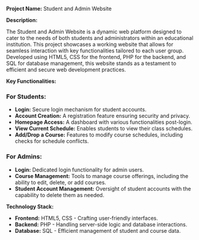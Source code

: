**Project Name:** Student and Admin Website

**Description:**

The Student and Admin Website is a dynamic web platform designed to cater to the needs of both students and administrators within an educational institution. This project showcases a working website that allows for seamless interaction with key functionalities tailored to each user group. Developed using HTML5, CSS for the frontend, PHP for the backend, and SQL for database management, this website stands as a testament to efficient and secure web development practices.

**Key Functionalities:**

### For Students:
- **Login:** Secure login mechanism for student accounts.
- **Account Creation:** A registration feature ensuring security and privacy.
- **Homepage Access:** A dashboard with various functionalities post-login.
- **View Current Schedule:** Enables students to view their class schedules.
- **Add/Drop a Course:** Features to modify course schedules, including checks for schedule conflicts.

### For Admins:
- **Login:** Dedicated login functionality for admin users.
- **Course Management:** Tools to manage course offerings, including the ability to edit, delete, or add courses.
- **Student Account Management:** Oversight of student accounts with the capability to delete them as needed.

**Technology Stack:**
- **Frontend:** HTML5, CSS - Crafting user-friendly interfaces.
- **Backend:** PHP - Handling server-side logic and database interactions.
- **Database:** SQL - Efficient management of student and course data.
